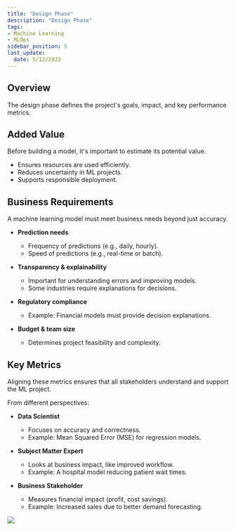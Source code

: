 ```yaml
---
title: "Design Phase"
description: "Design Phase"
tags: 
- Machine Learning
- MLOps
sidebar_position: 5
last_update:
  date: 5/12/2023
---
```



## Overview

The design phase defines the project's goals, impact, and key performance metrics.  

## Added Value  

Before building a model, it's important to estimate its potential value.  

- Ensures resources are used efficiently.  
- Reduces uncertainty in ML projects.  
- Supports responsible deployment.

## Business Requirements  

A machine learning model must meet business needs beyond just accuracy.  

- **Prediction needs**  
  - Frequency of predictions (e.g., daily, hourly).  
  - Speed of predictions (e.g., real-time or batch).  

- **Transparency & explainability**  
  - Important for understanding errors and improving models.  
  - Some industries require explanations for decisions.  

- **Regulatory compliance**  
  - Example: Financial models must provide decision explanations.  

- **Budget & team size**  
  - Determines project feasibility and complexity.  

## Key Metrics  

Aligning these metrics ensures that all stakeholders understand and support the ML project.

From different perspectives:

- **Data Scientist**  

  - Focuses on accuracy and correctness.  
  - Example: Mean Squared Error (MSE) for regression models.  

- **Subject Matter Expert**  

  - Looks at business impact, like improved workflow.  
  - Example: A hospital model reducing patient wait times.  

- **Business Stakeholder**  

  - Measures financial impact (profit, cost savings).  
  - Example: Increased sales due to better demand forecasting.  


<div class="img-center"> 

![](/img/docs/Screenshot-2025-03-18-192056.png)

</div>
